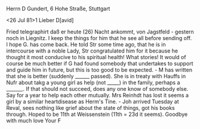 Herrn D Gundert, 6 Hohe Straße, Stuttgart

 <26 Jul 81>1
Lieber D[avid]

Fried telegraphirt daß er heute (26) Nacht ankommt, von Jagstfeld - gestern noch in Liegnitz. I keep the things for him that he see all before sending off. I hope G. has come back. He told Str some time ago, that he is in intercourse with a noble Lady, Str congratulated him for it because he thought it most conducive to his spiritual health! What stories! It would of course be much better if G had found somebody that undertakes to support and guide him in future, but this is too good to be expected. - M has written that she is better (suddenly ______ passed). She is in treaty with Hauffs in Nufr about takg a young girl as help (not _____) in the family, perhaps a _______. If that should not succeed, does any one know of somebody else. Say for a year to help each other mutually. Mrs Reinhdt has lost it seems a girl by a similar heartdisease as Herm's Tine. - Joh arrived Tuesday at Reval, sees nothing like grief about the state of things, got his books through. Hoped to be 11th at Weissenstein (11th = 23d it seems). Goodbye with much love
 Your F

